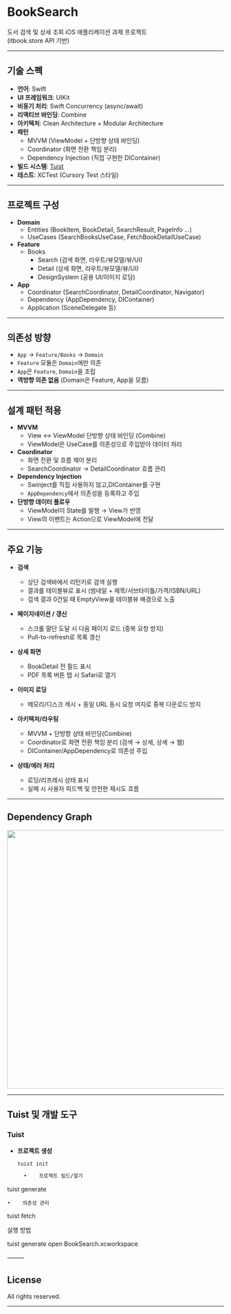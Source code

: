 # BookSearch

도서 검색 및 상세 조회 iOS 애플리케이션 과제 프로젝트  
(itbook.store API 기반)

---

## 기술 스펙

- **언어**: Swift
- **UI 프레임워크**: UIKit
- **비동기 처리**: Swift Concurrency (async/await)
- **리액티브 바인딩**: Combine
- **아키텍처**: Clean Architecture + Modular Architecture
- **패턴**
  - MVVM (ViewModel + 단방향 상태 바인딩)
  - Coordinator (화면 전환 책임 분리)
  - Dependency Injection (직접 구현한 DIContainer)
- **빌드 시스템**: [Tuist](https://tuist.io)
- **테스트**: XCTest (Cursory Test 스타일)

---

## 프로젝트 구성

- **Domain**
  - Entities (BookItem, BookDetail, SearchResult, PageInfo …)
  - UseCases (SearchBooksUseCase, FetchBookDetailUseCase)
- **Feature**
  - Books
    - Search (검색 화면, 라우트/뷰모델/뷰/UI)
    - Detail (상세 화면, 라우트/뷰모델/뷰/UI)
    - DesignSystem (공용 UI/이미지 로딩)
- **App**
  - Coordinator (SearchCoordinator, DetailCoordinator, Navigator)
  - Dependency (AppDependency, DIContainer)
  - Application (SceneDelegate 등)

---

## 의존성 방향

- `App` → `Feature/Books` → `Domain`
- `Feature` 모듈은 `Domain`에만 의존
- `App`은 `Feature`, `Domain`을 조립
- **역방향 의존 없음** (Domain은 Feature, App을 모름)

---

## 설계 패턴 적용

- **MVVM**  
  - View ↔ ViewModel 단방향 상태 바인딩 (Combine)
  - ViewModel은 UseCase를 의존성으로 주입받아 데이터 처리
- **Coordinator**  
  - 화면 전환 및 흐름 제어 분리
  - SearchCoordinator → DetailCoordinator 흐름 관리
- **Dependency Injection**  
  - Swinject를 직접 사용하지 않고,DIContainer를 구현
  - `AppDependency`에서 의존성을 등록하고 주입
- **단방향 데이터 플로우**  
  - ViewModel이 State를 발행 → View가 반영
  - View의 이벤트는 Action으로 ViewModel에 전달

---

## 주요 기능

- **검색**
  - 상단 검색바에서 리턴키로 검색 실행
  - 결과를 테이블뷰로 표시 (썸네일 + 제목/서브타이틀/가격/ISBN/URL)
  - 검색 결과 0건일 때 EmptyView를 테이블뷰 배경으로 노출

- **페이지네이션 / 갱신**
  - 스크롤 말단 도달 시 다음 페이지 로드 (중복 요청 방지)
  - Pull-to-refresh로 목록 갱신

- **상세 화면**
  - BookDetail 전 필드 표시
  - PDF 목록 버튼 탭 시 Safari로 열기

- **이미지 로딩**
  - 메모리/디스크 캐시 + 동일 URL 동시 요청 머지로 중복 다운로드 방지

- **아키텍처/라우팅**
  - MVVM + 단방향 상태 바인딩(Combine)
  - Coordinator로 화면 전환 책임 분리 (검색 → 상세, 상세 → 웹)
  - DIContainer/AppDependency로 의존성 주입

- **상태/에러 처리**
  - 로딩/리프레시 상태 표시
  - 실패 시 사용자 피드백 및 안전한 재시도 흐름

---

## Dependency Graph
<img src="./graph.svg" width="600" />

---

## Tuist 및 개발 도구

### Tuist
- **프로젝트 생성**
  ```bash
  tuist init

    •    프로젝트 빌드/열기

tuist generate


    •    의존성 관리

tuist fetch



실행 방법

tuist generate
open BookSearch.xcworkspace


⸻



## License
All rights reserved.

---
